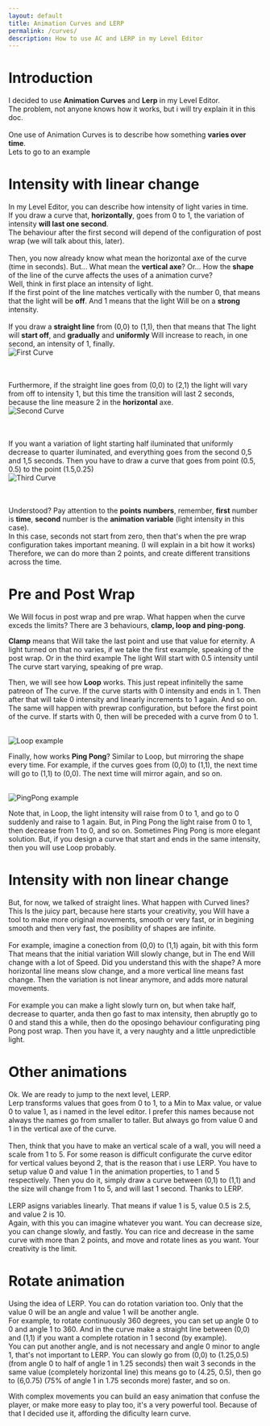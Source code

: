 ```yaml
---
layout: default
title: Animation Curves and LERP
permalink: /curves/
description: How to use AC and LERP in my Level Editor
---
```


# Introduction

I decided to use **Animation Curves** and **Lerp** in my Level Editor.
<br/>The problem, not anyone knows how it works, but i will try explain it in this doc.
<br/><br/>
One use of Animation Curves is to describe how something **varies over time**.
<br/>Lets to go to an example

# Intensity with linear change

In my Level Editor, you can describe how intensity of light varies in time.
<br/>If you draw a curve that, **horizontally**, goes from 0 to 1, the variation of intensity **will last one second**. 
<br/>The behaviour after the first second will depend of the configuration of post wrap (we will talk about this, later).
<br/><br/>
Then, you now already know what mean the horizontal axe of the curve (time in seconds).
But... What mean the **vertical axe**? Or... How the **shape** of the line of the curve affects the uses of a animation curve? 
<br/>Well, think in first place an intensity of light. 
<br/>If the first point of the line matches vertically with the number 0, that means that the light will be **off**. And 1 means that the light Will be on a **strong** intensity. 
<br/><br/>If you draw a **straight line** from (0,0) to (1,1), then that means that The light will **start off**, and **gradually** and **uniformly** Will increase to reach, in one second, an intensity of 1, finally.
<br/>![First Curve](./curve1.png "Local Image")

<br/><br/>Furthermore, if the straight line goes from (0,0) to (2,1) the light will vary from off to intensity 1, but this time the transition will last 2 seconds, because the line measure 2 in the **horizontal** axe.
<br/>![Second Curve](./curve2.png "Local Image")

<br/><br/>If you want a variation of light starting half iluminated that uniformly decrease to quarter iluminated, and everything goes from the second 0,5 and 1,5 seconds. Then you have to draw a curve that goes from point (0.5, 0.5) to the point (1.5,0.25) 
<br/>![Third Curve](./curve3.png "Local Image")

<br/><br/>Understood? Pay attention to the **points** **numbers**, remember, **first** number is **time**, **second** number is the **animation variable** (light intensity in this case).
<br/>In this case, seconds not start from zero, then that's when the pre wrap configuration takes important meaning. (I will explain in a bit how it works)
<br/>Therefore, we can do more than 2 points, and create different transitions across the time.

# Pre and Post Wrap

We Will focus in post wrap and pre wrap. What happen when the curve exceds the limits? There are 3 behaviours, **clamp, loop and ping-pong**.

**Clamp** means that Will take the last point and use that value for eternity. A light turned on that no varies, if we take the first example, speaking of the post wrap.
Or in the third example The light Will start with 0.5 intensity until The curve start varying, speaking of pre wrap.

Then, we will see how **Loop** works. This just repeat infinitelly the same patreon of The curve. If the curve starts with 0 intensity and ends in 1. Then after that will take 0 intensity and linearly increments to 1 again. And so on.
The same will happen with prewrap configuration, but before the first point of the curve. If starts with 0, then will be preceded with a curve from 0 to 1.

<br/>![Loop example](./loop.gif "Local Image")

Finally, how works **Ping Pong**? Similar to Loop, but mirroring the shape every time. For example, if the curves goes from (0,0) to (1,1), the next time will go to (1,1) to (0,0). The next time will mirror again, and so on.

<br/>![PingPong example](./pingpong.gif "Local Image")

Note that, in Loop, the light intensity will raise from 0 to 1, and go to 0 suddenly and raise to 1 again.
But, in Ping Pong the light raise from 0 to 1, then decrease from 1 to 0, and so on.
Sometimes Ping Pong is more elegant solution.
But, if you design a curve that start and ends in the same intensity, then you will use Loop probably.

# Intensity with non linear change

But, for now, we talked of straight lines. What happen with Curved lines? 
<br/>This Is the juicy part, because here starts your creativity, you Will have a tool to make more original movements, smooth or very fast, or in begining smooth and then very fast, the posibility of shapes are infinite.
<br/><br/>
For example, imagine a conection from (0,0) to (1,1) again, bit with this form
<br/>That means that the initial variation Will slowly change, but in The end Will change with a lot of Speed. Did you understand this with the shape? A more horizontal líne means slow change, and a more vertical líne means fast change. Then the variation is not linear anymore, and adds more natural movements.
<br/><br/>For example you can make a light slowly turn on, but when take half, decrease to quarter, anda then go fast to max intensity, then abruptly go to 0 and stand this a while, then do the oposingo behaviour configurating ping Pong post wrap. Then you have it, a very naughty and a little unpredictible light.

# Other animations

Ok. We are ready to jump to the next level, LERP.
<br/>Lerp transforms values that goes from 0 to 1, to a Min to Max value, or value 0 to value 1, as i named in the level editor. I prefer this names because not always the names go from smaller to taller. But always go from value 0 and 1 in the vertical axe of the curve.
<br/><br/>
Then, think that you have to make an vertical scale of a wall, you will need a scale from 1 to 5. For some reason is difficult configurate the curve editor for vertical values beyond 2, that is the reason that i use LERP. You have to setup value 0 and value 1 in the animation properties, to 1 and 5 respectively.
Then you do it, simply draw a curve between (0,1) to (1,1) and the size will change from 1 to 5, and will last 1 second. Thanks to LERP.
<br/><br/>LERP asigns variables linearly. That means if value 1 is 5, value 0.5 is 2.5, and value 2 is 10.
<br/>Again, with this you can imagine whatever you want. You can decrease size, you can change slowly, and fastly. You can rice and decrease in the same curve with more than 2 points, and move and rotate lines as you want. Your creativity is the limit.

# Rotate animation

Using the idea of LERP. You can do rotation variation too. Only that the value 0 will be an angle and value 1 will be another angle.
<br/>For example, to rotate continuously 360 degrees, you can set up angle 0 to 0 and angle 1 to 360. And in the curve make a straight line between (0,0) and (1,1) if you want a complete rotation in 1 second (by example).
<br/>You can put another angle, and is not necessary and angle 0 minor to angle 1, that's not important to LERP. You can slowly go from (0,0) to (1.25,0.5) (from angle 0 to half of angle 1 in 1.25 seconds) then wait 3 seconds in the same value (completely horizontal line) this means go to (4.25, 0.5), then go to (6,0.75) (75% of angle 1 in 1.75 seconds more) faster, and so on.

With complex movements you can build an easy animation that confuse the player, or make more easy to play too, it's a very powerful tool. Because of that I decided use it, affording the dificulty learn curve.
